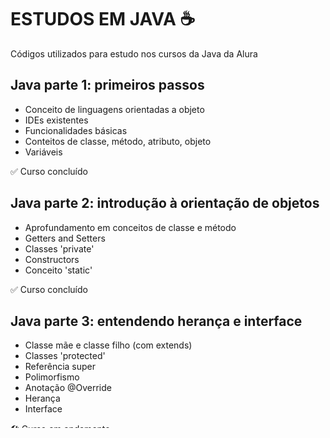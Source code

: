 # ESTUDOS EM JAVA ☕

Códigos utilizados para estudo nos cursos da Java da Alura

## Java parte 1: primeiros passos
* Conceito de linguagens orientadas a objeto
* IDEs existentes
* Funcionalidades básicas
* Conteitos de classe, método, atributo, objeto
* Variáveis

✅ Curso concluído


## Java parte 2: introdução à orientação de objetos
* Aprofundamento em conceitos de classe e método
* Getters and Setters
* Classes 'private'
* Constructors
* Conceito 'static'

✅ Curso concluído


## Java parte 3: entendendo herança e interface
* Classe mãe e classe filho (com extends)
* Classes 'protected'
* Referência super
* Polimorfismo
* Anotação @Override
* Herança
* Interface

🛠️ Curso em andamento
